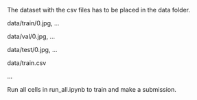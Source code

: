 The dataset with the csv files has to be placed in the data folder.

data/train/0.jpg, ...

data/val/0.jpg, ...

data/test/0.jpg, ...

data/train.csv

...

Run all cells in run_all.ipynb to train and make a submission.
